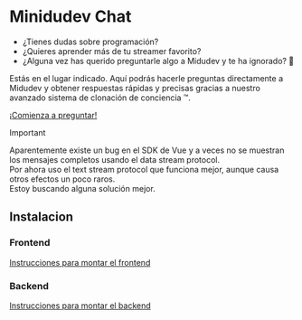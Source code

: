 # Minidudev Chat

- ¿Tienes dudas sobre programación?
- ¿Quieres aprender más de tu streamer favorito?
- ¿Alguna vez has querido preguntarle algo a Midudev y te ha ignorado? 🥲

Estás en el lugar indicado. Aquí podrás hacerle preguntas directamente a Midudev y obtener respuestas rápidas y precisas gracias a nuestro avanzado sistema de clonación de conciencia ™.

[¡Comienza a preguntar!](https://minidudev.rocko.dev/)

> [!IMPORTANT]
> Aparentemente existe un bug en el SDK de Vue y a veces no se muestran los mensajes completos usando el data stream protocol.\
> Por ahora uso el text stream protocol que funciona mejor, aunque causa otros efectos un poco raros.\
> Estoy buscando alguna solución mejor.

## Instalacion

### Frontend
[Instrucciones para montar el frontend](frontend/README.md)

### Backend
[Instrucciones para montar el backend](backend/README.md)
